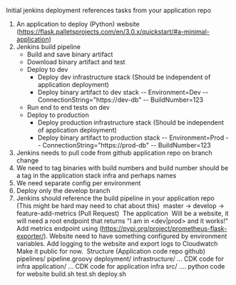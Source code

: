 Initial jenkins deployment references tasks from your application repo
​
1. An application to deploy (Python) website (https://flask.palletsprojects.com/en/3.0.x/quickstart/#a-minimal-application)
2. Jenkins build pipeline
   - Build and save binary artifact
   - Download binary artifact and test
   - Deploy to dev
     - Deploy dev infrastructure stack (Should be independent of application deployment)
     - Deploy binary artifact to dev stack
       -- Environment=Dev
       -- ConnectionString="https://dev-db"
       -- BuildNumber=123
   - Run end to end tests on dev
   - Deploy to production
     - Deploy production infrastructure stack (Should be independent of application deployment)
     - Deploy binary artifact to production stack
       -- Environment=Prod
       -- ConnectionString="https://prod-db"
       -- BuildNumber=123
3. Jenkins needs to pull code from github application repo on branch change
4. We need to tag binaries with build numbers and build number should be a tag in the application stack infra and perhaps names
5. We need separate config per environment
6. Deploy only the develop branch
7. Jenkins should reference the build pipeline in your application repo (This might be hard may need to chat about this)
​
master -> develop -> feature-add-metrics (Pull Request)
​
The application
​
Will be a website, it will need a root endpoint that returns "I am in <dev|prod> and it works!"
Add metrics endpoint using (https://pypi.org/project/prometheus-flask-exporter/).
Website need to have something configured by environment variables.
Add logging to the website and export logs to Cloudwatch
Make it public for now.
​
Structure (Application code repo github)
​
pipelines/
pipeline.groovy
deployment/
infrastructure/
... CDK code for infra
application/
... CDK code for application infra
src/
.... python code for website
build.sh
test.sh
deploy.sh

